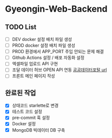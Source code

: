# Gyeongin-Web-Backend

## TODO List

- [ ] DEV docker 설정 배치 파일 생성
- [ ] PROD docker 설정 배치 파일 생성
- [ ] PROD 환경에서 APP_PORT 주입 안되는 문제 해결
- [ ] Github Actions 설정 / 배포 자동화 설정
- [ ] 엑셀파일 업로드 API 구현
- [ ] 조달 데이터 허브 OPEN API 연동 [공공데이터포털 url](https://www.data.go.kr/data/15058815/openapi.do#tab_layer_detail_function)
- [ ] 프론트 메인 페이지 작성

## 완료된 작업

- [x] 상태코드 starlette로 변경
- [x] 테스트 코드 설정
- [x] pre-commit 훅 설정
- [x] Docker 설정
- [x] MongoDB 빅데이터 DB 구축
